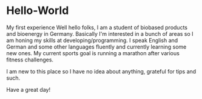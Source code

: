 # Hello-World
My first experience
Well hello folks,
I am a student of biobased products and bioenergy in Germany. 
Basically I'm interested in a bunch of areas so I am honing my skills at developing/programming. I speak English and German and some other languages fluently and currently learning some new ones. 
My current sports goal is running a marathon after various fitness challenges.

I am new to this place so I have no idea about anything, grateful for tips and such.

Have a great day!
